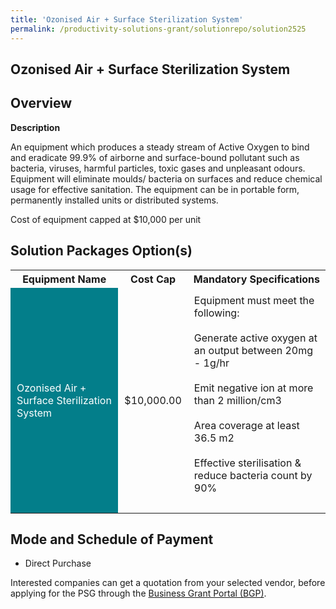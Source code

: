 ```yaml
---
title: 'Ozonised Air + Surface Sterilization System'
permalink: /productivity-solutions-grant/solutionrepo/solution2525
---
```


## Ozonised Air + Surface Sterilization System

## Overview

**Description**

An equipment which produces a steady stream of Active Oxygen to bind and eradicate 99.9% of airborne and surface-bound pollutant such as bacteria, viruses, harmful particles, toxic gases and unpleasant odours. Equipment will eliminate moulds/ bacteria on surfaces and reduce chemical usage for effective sanitation. The equipment can be in portable form, permanently installed units or distributed systems.

Cost of equipment capped at $10,000 per unit 


## Solution Packages Option(s)

<table>
<tr>
<th><b>Equipment Name</b></th>
<th><b>Cost Cap</b></th>
<th><b>Mandatory Specifications</b></th>
</tr>
<tr>
<td style='padding: 10px; background-color: #037E8A; color: #FFFFFF;'>Ozonised Air + Surface Sterilization System</td>
<td style='padding: 10px;'>$10,000.00</td>
<td style='padding: 10px;'>Equipment must meet the following:<br><br>Generate active oxygen at an output between 20mg - 1g/hr<br><br>Emit negative ion at more than 2 million/cm3<br><br>Area coverage at least 36.5 m2<br><br>Effective sterilisation & reduce bacteria count by 90%<br><br></td>
</tr>
</table>

## Mode and Schedule of Payment

 - Direct Purchase

Interested companies can get a quotation from your selected vendor, before applying for the PSG through the <a href='https://www.businessgrants.gov.sg/' target='_blank' rel='noopener'>Business Grant Portal (BGP)</a>.

<script src="/jquery/resize-tables.js"></script>
